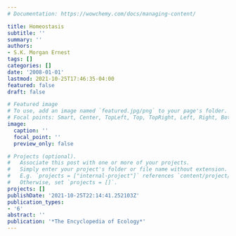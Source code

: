 ```yaml
---
# Documentation: https://wowchemy.com/docs/managing-content/

title: Homeostasis
subtitle: ''
summary: ''
authors:
- S.K. Morgan Ernest
tags: []
categories: []
date: '2008-01-01'
lastmod: 2021-10-25T17:46:35-04:00
featured: false
draft: false

# Featured image
# To use, add an image named `featured.jpg/png` to your page's folder.
# Focal points: Smart, Center, TopLeft, Top, TopRight, Left, Right, BottomLeft, Bottom, BottomRight.
image:
  caption: ''
  focal_point: ''
  preview_only: false

# Projects (optional).
#   Associate this post with one or more of your projects.
#   Simply enter your project's folder or file name without extension.
#   E.g. `projects = ["internal-project"]` references `content/project/deep-learning/index.md`.
#   Otherwise, set `projects = []`.
projects: []
publishDate: '2021-10-25T22:14:41.252103Z'
publication_types:
- '6'
abstract: ''
publication: '*The Encyclopedia of Ecology*'
---
```

